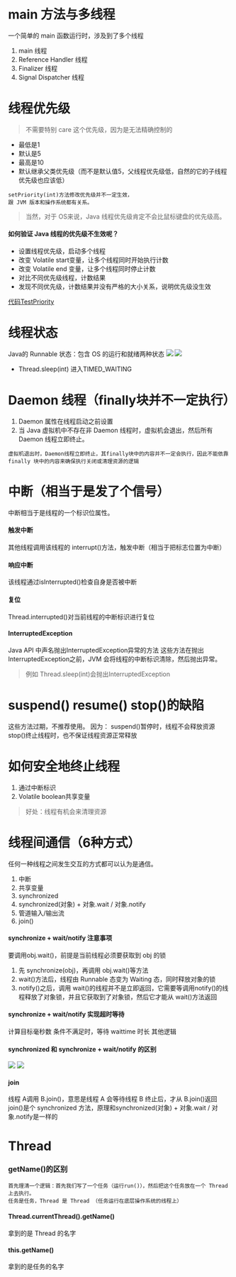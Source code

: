 # main 方法与多线程
一个简单的 main 函数运行时，涉及到了多个线程
1. main 线程
2. Reference Handler 线程
3. Finalizer 线程
4. Signal Dispatcher 线程

# 线程优先级
> 不需要特别 care 这个优先级，因为是无法精确控制的

* 最低是1
* 默认是5
* 最高是10
* 默认继承父类优先级（而不是默认值5，父线程优先级低，自然的它的子线程优先级也应该低）



```
setPriority(int)方法修改优先级并不一定生效，
跟 JVM 版本和操作系统都有关系。
```



> 当然，对于 OS来说，Java 线程优先级肯定不会比鼠标键盘的优先级高。

#### 如何验证 Java 线程的优先级不生效呢？
* 设置线程优先级，启动多个线程
* 改变 Volatile start变量，让多个线程同时开始执行计数
* 改变 Volatile end 变量，让多个线程同时停止计数
* 对比不同优先级线程，计数结果
* 发现不同优先级，计数结果并没有严格的大小关系，说明优先级没生效

[代码TestPriority](/java-bing-fa-bian-cheng-ji-chu/testpriority.md)

# 线程状态
Java的 Runnable 状态：包含 OS 的运行和就绪两种状态
![](/assets/线程状态.JPG)
![](/assets/状态变化.JPG)
* Thread.sleep(int) 进入TIMED_WAITING

# Daemon 线程（finally块并不一定执行）
1. Daemon 属性在线程启动之前设置
2. 当 Java 虚拟机中不存在非 Daemon 线程时，虚拟机会退出，然后所有 Daemon 线程立即终止。


```
虚拟机退出时，Daemon线程立即终止，其finally块中的内容并不一定会执行，因此不能依靠 finally 块中的内容来确保执行关闭或清理资源的逻辑
```

# 中断（相当于是发了个信号）
中断相当于是线程的一个标识位属性。
#### 触发中断
其他线程调用该线程的 interrupt()方法，触发中断（相当于把标志位置为中断）
#### 响应中断
该线程通过isInterrupted()检查自身是否被中断
#### 复位
Thread.interrupted()对当前线程的中断标识进行复位
#### InterruptedException
Java API 中声名抛出InterruptedException异常的方法
这些方法在抛出InterruptedException之前，JVM 会将线程的中断标识清除，然后抛出异常。
> 例如 Thread.sleep(int)会抛出InterruptedException

# suspend() resume() stop()的缺陷
这些方法过期，不推荐使用。
因为：
suspend()暂停时，线程不会释放资源
stop()终止线程时，也不保证线程资源正常释放

# 如何安全地终止线程
1. 通过中断标识
2. Volatile boolean共享变量

> 好处：线程有机会来清理资源

# 线程间通信（6种方式）
任何一种线程之间发生交互的方式都可以认为是通信。
1. 中断
2. 共享变量
3. synchronized
4. synchronized(对象) + 对象.wait / 对象.notify
5. 管道输入/输出流
6. join()

#### synchronize + wait/notify 注意事项
要调用obj.wait()，前提是当前线程必须要获取到 obj 的锁
1. 先 synchronize(obj)，再调用 obj.wait()等方法
2. wait()方法后，线程由 Runnable 态变为 Waiting 态，同时释放对象的锁
3. notify()之后，调用 wait()的线程并不是立即返回，它需要等调用notify()的线程释放了对象锁，并且它获取到了对象锁，然后它才能从 wait()方法返回

#### synchronize + wait/notify 实现超时等待
计算目标毫秒数
条件不满足时，等待 waittime 时长
其他逻辑

#### synchronized 和 synchronize + wait/notify 的区别
![](/assets/同步队列.JPG)
![](/assets/同步队列+等待队列.jpg)

#### join
线程 A调用 B.join()，意思是线程 A 会等待线程 B 终止后，才从 B.join()返回
join()是个 synchronized 方法，原理和synchronized(对象) + 对象.wait / 对象.notify是一样的

# Thread
### getName()的区别


```
首先理清一个逻辑：首先我们写了一个任务（运行run()），然后把这个任务放在一个 Thread 上去执行。
任务是任务，Thread 是 Thread （任务运行在底层操作系统的线程上）
```


#### Thread.currentThread().getName()
拿到的是 Thread 的名字

#### this.getName()
拿到的是任务的名字


